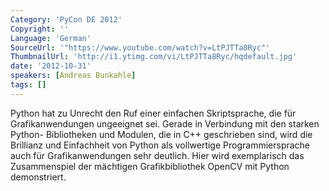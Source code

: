```yaml
---
Category: 'PyCon DE 2012'
Copyright: ''
Language: 'German'
SourceUrl: '"https://www.youtube.com/watch?v=LtPJTTa8Ryc"'
ThumbnailUrl: 'http://i1.ytimg.com/vi/LtPJTTa8Ryc/hqdefault.jpg'
date: '2012-10-31'
speakers: [Andreas Bunkahle]
tags: []
---
```

Python hat zu Unrecht den Ruf einer einfachen Skriptsprache, die für
Grafikanwendungen ungeeignet sei. Gerade in Verbindung mit den starken Python-
Bibliotheken und Modulen, die in C++ geschrieben sind, wird die Brillianz und
Einfachheit von Python als vollwertige Programmiersprache auch für
Grafikanwendungen sehr deutlich. Hier wird exemplarisch das Zusammenspiel der
mächtigen Grafikbibliothek OpenCV mit Python demonstriert.


